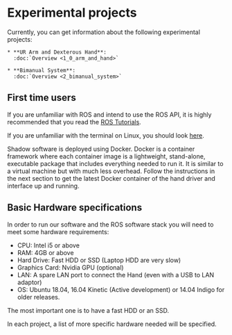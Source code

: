 # Experimental projects
Currently, you can get information about the following experimental projects:
```eval_rst
* **UR Arm and Dexterous Hand**:
  :doc:`Overview <1_0_arm_and_hand>`
  
* **Bimanual System**:
  :doc:`Overview <2_bimanual_system>`
```

## First time users
If you are unfamiliar with ROS and intend to use the ROS API, it is highly recommended that you read the [ROS Tutorials](http://www.ros.org/wiki/ROS/Tutorials).

If you are unfamiliar with the terminal on Linux, you should look [here](https://askubuntu.com/questions/183775/how-do-i-open-a-terminal).

Shadow software is deployed using Docker. Docker is a container framework where each container image is a lightweight, stand-alone, executable package that includes everything needed to run it. It is similar to a virtual machine but with much less overhead. Follow the instructions in the next section to get the latest Docker container of the hand driver and interface up and running.

## Basic Hardware specifications

In order to run our software and the ROS software stack you will need to meet some hardware requirements:

* CPU: Intel i5 or above
* RAM: 4GB or above
* Hard Drive: Fast HDD or SSD (Laptop HDD are very slow)
* Graphics Card: Nvidia GPU (optional)
* LAN: A spare LAN port to connect the Hand (even with a USB to LAN adaptor)
* OS: Ubuntu 18.04, 16.04 Kinetic (Active development) or 14.04 Indigo for older releases.

The most important one is to have a fast HDD or an SSD.

In each project, a list of more specific hardware needed will be specified.
